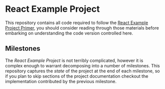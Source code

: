 # React Example Project

This repository contains all code required to follow the [React Example Project Primer](), you should consider reading through those materials before embarking on understanding the code version controlled here.

## Milestones

The *React Example Project* is not terribly complicated, however it is complex enough to warrant decomposing into a number of milestones. This repository captures the *state* of the project at the end of each milestone, so if you plan to skip sections of the project documentation checkout the implementation contributed by the previous milestone.
